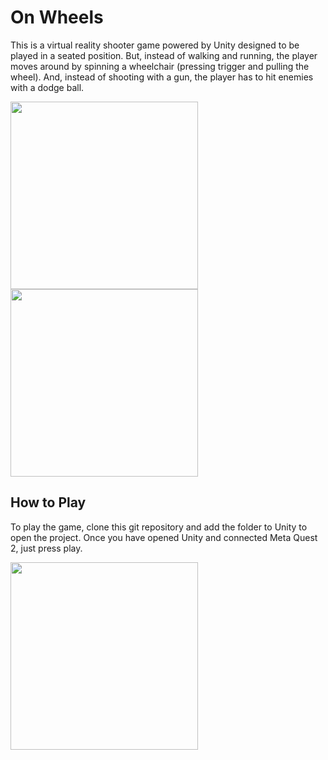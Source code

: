 # On Wheels
This is a virtual reality shooter game powered by Unity designed to be played in a seated position. 
But, instead of walking and running, the player moves around by spinning a wheelchair (pressing trigger and pulling the wheel).
And, instead of shooting with a gun, the player has to hit enemies with a dodge ball.

<img src="https://github.com/user-attachments/assets/df280181-5aab-4d60-bdd6-422ad2a7a811" height=300>
<img src="https://github.com/user-attachments/assets/008f257e-10c7-486c-ba36-5f29af15ae76" height=300>

## How to Play
To play the game, clone this git repository and add the folder to Unity to open the project. Once you have opened Unity and connected Meta Quest 2, just press play.

<img src="https://github.com/user-attachments/assets/9cd934be-e77d-473f-b5a3-3a417a393347" height=300>

